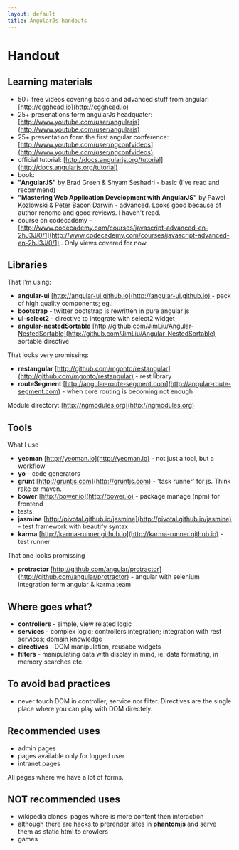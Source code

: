 ```yaml
---
layout: default
title: AngularJs handouts
---
```

# Handout
## Learning materials
* 50+ free videos covering basic and advanced stuff from angular: [http://egghead.io](http://egghead.io)
* 25+ presenations form angularJs headquater: [http://www.youtube.com/user/angularjs](http://www.youtube.com/user/angularjs)
* 25+ presentation form the first angular conference: [http://www.youtube.com/user/ngconfvideos](http://www.youtube.com/user/ngconfvideos)
* official tutorial: [http://docs.angularjs.org/tutorial](http://docs.angularjs.org/tutorial)
* book:
 * **"AngularJS"** by Brad Green & Shyam Seshadri - basic (I've read and recommend)
 * **"Mastering Web Application Development with AngularJS"** by Pawel Kozlowski \&
   Peter Bacon Darwin - advanced. Looks good because of author renome and good
   reviews. I haven't read.
* course on codecademy - [http://www.codecademy.com/courses/javascript-advanced-en-2hJ3J/0/1](http://www.codecademy.com/courses/javascript-advanced-en-2hJ3J/0/1) . Only views covered for now.

## Libraries
That I'm using:

* **angular-ui** [http://angular-ui.github.io](http://angular-ui.github.io) - pack of high quality components; eg.:
 * **bootstrap** - twitter bootstrap js rewritten in pure angular js
 * **ui-select2** - directive to integrate with select2 widget 
* **angular-nestedSortable** [http://github.com/JimLiu/Angular-NestedSortable](http://github.com/JimLiu/Angular-NestedSortable) - sortable directive

That looks very promissing:

* **restangular** [http://github.com/mgonto/restangular](http://github.com/mgonto/restangular) - rest library
* **routeSegment** [http://angular-route-segment.com](http://angular-route-segment.com) - when core routing is becoming not enough

Module directory: [http://ngmodules.org](http://ngmodules.org)

## Tools
What I use

* **yeoman** [http://yeoman.io](http://yeoman.io) - not just a tool, but a workflow
 * **yo** - code generators
 * **grunt** [http://gruntjs.com](http://gruntjs.com) - 'task runner' for js. Think rake or maven.
 * **bower** [http://bower.io](http://bower.io) - package manage (npm) for frontend
* tests:
 * **jasmine** [http://pivotal.github.io/jasmine](http://pivotal.github.io/jasmine) - test framework with beautify syntax
 * **karma** [http://karma-runner.github.io](http://karma-runner.github.io) - test runner

That one looks promissing

 * **protractor** [http://github.com/angular/protractor](http://github.com/angular/protractor) - angular with selenium
   integration form angular & karma team

## Where goes what?
* **controllers** - simple, view related logic
* **services** - complex logic; controllers integration; integration with rest 
  services; domain knowledge
* **directives** - DOM manipulation, reusabe widgets
* **filters** - manipulating data with display in mind, ie: data formating,
  in memory searches etc.

## To avoid bad practices
* never touch DOM in controller, service nor filter. Directives are the single
  place where you can play with DOM directely.

## Recommended uses
* admin pages
* pages available only for logged user
* intranet pages

All pages where we have a lot of forms.

## NOT recommended uses
* wikipedia clones: pages where is more content then interaction
 * although there are hacks to prerender sites in **phantomjs** and serve them
   as static html to crowlers
* games
